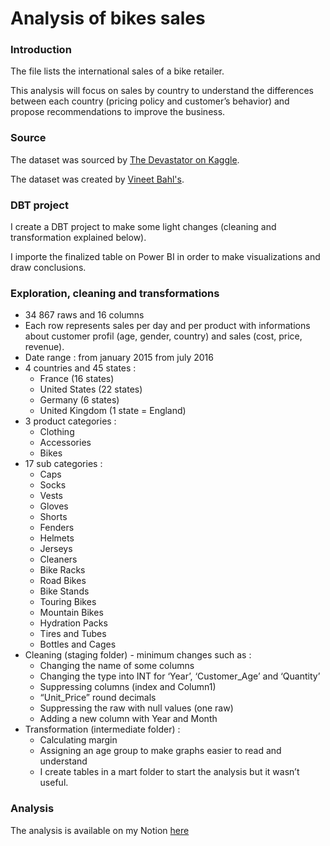 # Analysis of bikes sales

### Introduction

The file lists the international sales of a bike retailer.

This analysis will focus on sales by country to understand the differences between each country (pricing policy and customer’s behavior) and propose recommendations to improve the business.

### Source

The dataset was sourced by [The Devastator on Kaggle](https://www.kaggle.com/thedevastator).

The dataset was created by [Vineet Bahl's](https://data.world/vineet).

### DBT project

I create a DBT project to make some light changes (cleaning and transformation explained below).

I importe the finalized table on Power BI in order to make visualizations and draw conclusions.

### **Exploration, cleaning and transformations**

- 34 867 raws and 16 columns
- Each row represents sales per day and per product with informations about customer profil (age, gender, country) and sales (cost, price, revenue).
- Date range : from january 2015 from july 2016
- 4 countries and 45 states :
    - France (16 states)
    - United States (22 states)
    - Germany (6 states)
    - United Kingdom (1 state = England)
- 3 product categories :
    - Clothing
    - Accessories
    - Bikes
- 17 sub categories :
    - Caps
    - Socks
    - Vests
    - Gloves
    - Shorts
    - Fenders
    - Helmets
    - Jerseys
    - Cleaners
    - Bike Racks
    - Road Bikes
    - Bike Stands
    - Touring Bikes
    - Mountain Bikes
    - Hydration Packs
    - Tires and Tubes
    - Bottles and Cages
- Cleaning (staging folder) - minimum changes such as :
    - Changing the name of some columns
    - Changing the type into INT for ‘Year’, ‘Customer_Age’ and ‘Quantity’
    - Suppressing columns (index and Column1)
    - “Unit_Price” round decimals
    - Suppressing the raw with null values (one raw)
    - Adding a new column with Year and Month
- Transformation (intermediate folder) :
    - Calculating margin
    - Assigning an age group to make graphs easier to read and understand
    - I create tables in a mart folder to start the analysis but it wasn’t useful.

### **Analysis**

The analysis is available on my Notion <a href="https://www.notion.so/Analysis-of-bikes-sales-bf31abb7bf1e4bcfb638f3aa23747f29?pvs=4">here</a>
